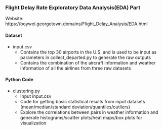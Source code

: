 ### Flight Delay Rate Exploratory Data Analysis(EDA) Part
<p>Website: https://boywei.georgetown.domains/Flight_Delay_Analysis/EDA.html</p>

<H4>Dataset</H4>
<ul>
  <li>input.csv
    <ul>
      <li>Contains the top 30 airports in the U.S. and is used to be input as parameters in collect_departed.py to generate the raw outputs</li>
      <li>Contains the combination of the aircraft information and weather information of all the airlines from three raw datasets</li>
    </ul>
  </li>
</ul>

<H4>Python Code</H4>
<ul>
  <li>clustering.py
    <ul>
      <li>Input input.csv</li>
      <li>Code for getting basic statistical results from input datasets (mean/median/standard deviation/quantiles/outliers)</li>
      <li>Explore the correlations between pairs in weather information and generate histograms/scatter plots/heat maps/box plots for visualization</li>
    </ul>
  </li>
</ul>
